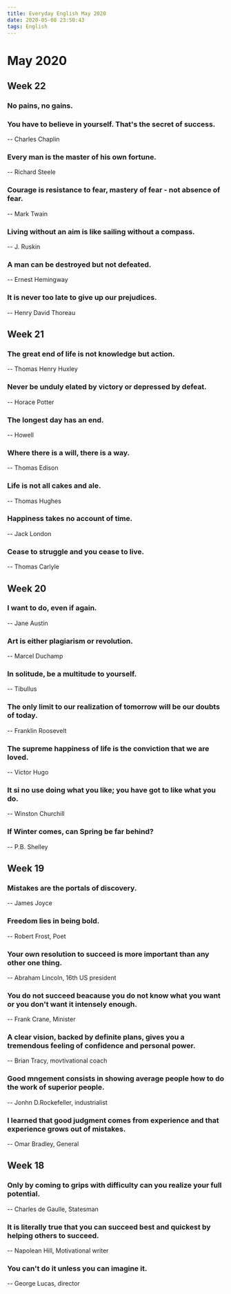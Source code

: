 ```yaml
---
title: Everyday English May 2020
date: 2020-05-08 23:50:43
tags: English
---
```



# May 2020

## Week 22

### No pains, no gains.

### You have to believe in yourself. That's the secret of success.
-- Charles Chaplin

### Every man is the master of his own fortune.
-- Richard Steele

### Courage is resistance to fear, mastery of fear - not absence of fear.
-- Mark Twain

### Living without an aim is like sailing without a compass.
-- J. Ruskin

### A man can be destroyed but not defeated.
-- Ernest Hemingway

### It is never too late to give up our prejudices.
-- Henry David Thoreau


## Week 21

### The great end of life is not knowledge but action.
-- Thomas Henry Huxley

### Never be unduly elated by victory or depressed by defeat.
-- Horace Potter

### The longest day has an end.
-- Howell

### Where there is a will, there is a way.
-- Thomas Edison

### Life is not all cakes and ale.
-- Thomas Hughes

### Happiness takes no account of time.
-- Jack London

### Cease to struggle and you cease to live.
-- Thomas Carlyle


## Week 20

### I want to do, even if again.
-- Jane Austin

### Art is either plagiarism or revolution.
-- Marcel Duchamp

### In solitude, be a multitude to yourself.
-- Tibullus

### The only limit to our realization of tomorrow will be our doubts of today.
-- Franklin Roosevelt

### The supreme happiness of life is the conviction that we are loved.
-- Victor Hugo

### It si no use doing what you like; you have got to like what you do.
-- Winston Churchill

### If Winter comes, can Spring be far behind?
-- P.B. Shelley


## Week 19

### Mistakes are the portals of discovery.
-- James Joyce

### Freedom lies in being bold.
-- Robert Frost, Poet

### Your own resolution to succeed is more important than any other one thing.
-- Abraham Lincoln, 16th US president

### You do not succeed beacause you do not know what you want or you don't want it intensely enough.
-- Frank Crane, Minister

### A clear vision, backed by definite plans, gives you a tremendous feeling of confidence and personal power.
-- Brian Tracy, movtivational coach

### Good mngement consists in showing average people how to do the work of superior people.
-- Jonhn D.Rockefeller, industrialist

### I learned that good judgment comes from experience and that experience grows out of mistakes.
-- Omar Bradley, General


## Week 18

### Only by coming to grips with difficulty can you realize your full potential.
-- Charles de Gaulle, Statesman

### It is literally true that you can succeed best and quickest by helping others to succeed.
-- Napolean Hill, Motivational writer

### You can't do it unless you can imagine it.
-- George Lucas, director
